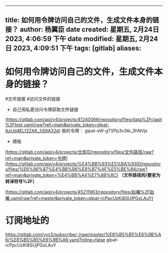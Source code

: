 
---
title: 如何用令牌访问自己的文件，生成文件本身的链接？
author: 杨翼臣
date created: 星期五, 2月24日 2023, 4:06:59 下午
date modified: 星期五, 2月24日 2023, 4:09:51 下午
tags: [gitlab]
aliases: 
---
# 如何用令牌访问自己的文件，生成文件本身的链接？
#文件链接 #访问文件的链接
-   自己用私密访问令牌获取文件链接

(https://gitlab.com/api/v4/projects/41240066/repository/files/data%2Fclash%2Ftest.yaml/raw?ref=main&private_token=glpat-AzUd4ELf2ZAK_hS9A32d)
我的令牌：
glpat-sW-gTSPp3v3tk_3hNVjx
-   模板

[](https://gitlab.com/api/v4/projects/%E4%BB%93%E5%BA%93ID/repository/files/%E6%96%87%E4%BB%B6%E8%B7%AF%E5%BE%84/raw?ref=main&private_token=%E4%BB%A4%E7%89%8C)[https://gitlab.com/api/v4/projects/仓库ID/repository/files/文件路径/raw?ref=main&private_token=令牌](https://gitlab.com/api/v4/projects/%E4%BB%93%E5%BA%93ID/repository/files/%E6%96%87%E4%BB%B6%E8%B7%AF%E5%BE%84/raw?ref=main&private_token=%E4%BB%A4%E7%89%8C)
 **（文件路径的/要变为转译符号%2F）**

[https://gitlab.com/api/v4/projects/45211963/repository/files/赵曦%2F赵曦.yaml/raw?ref=master&private_token=glpat-rcPpcUzKi8SUjPGxLAuY]
# 订阅地址的
https://gitlab.com/yyc5/subscribe/-/raw/master/%E8%B5%B5%E6%9B%A6/%E8%B5%B5%E6%9B%A6.yaml?inline=false
glpat-rcPpcUzKi8SUjPGxLAuY